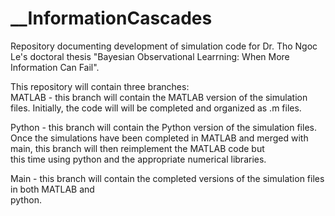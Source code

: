 # __InformationCascades
Repository documenting development of simulation code for Dr. Tho Ngoc Le's doctoral thesis "Bayesian Observational Learrning: When More Information Can Fail".

This repository will contain three branches:\
MATLAB - this branch will contain the MATLAB version of the simulation files. Initially, the code will	 will be completed and organized as .m files.

Python - this branch will contain the Python version of the simulation files. Once the simulations have	 been completed in MATLAB and merged with main, this branch will then reimplement the MATLAB code but\
this time using python and the appropriate numerical libraries.

Main - this branch will contain the completed versions of the simulation files in both MATLAB and\
python.


